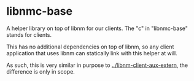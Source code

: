 libnmc-base
===========

A helper library on top of libnm for our clients.
The "c" in "libnmc-base" stands for clients.

This has no additional dependencies on top of libnm,
so any client application that uses libnm can statically
link with this helper at will.

As such, this is very similar in purpose to [../libnm-client-aux-extern](../libnm-client-aux-extern),
the difference is only in scope.
